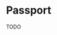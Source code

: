 # Passport

TODO

<!--
# .env
SECRET_KEY='S3cr3t_K#Key'

# src/common/constants/env.ts
export const SECRET_KEY = process.env.SECRET_KEY

# src/modules/config/app.config.ts
export default registerAs('app', () => ({
  // ...
  secretKey: SECRET_KEY,
}))

# src/modules/config/config.module.ts
const validationSchema = Joi.object({
  // ...
  SECRET_KEY: Joi.string().required(),
})
-->
